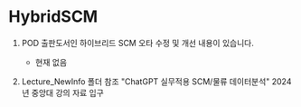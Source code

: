 # HybridSCM
1) POD 출판도서인 하이브리드 SCM 오타 수정 및 개선 내용이 있습니다.
   - 현재 없음
     
2) Lecture_NewInfo 폴더 참조
"ChatGPT 실무적용 SCM/물류 데이터분석" 2024년 중앙대 강의 자료 입구
